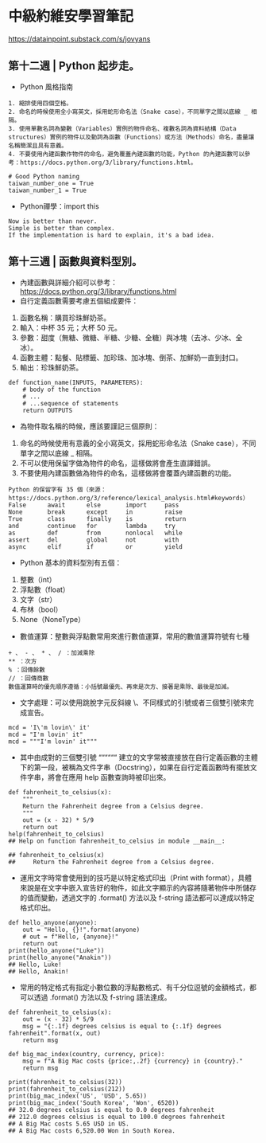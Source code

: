 # 中級約維安學習筆記

https://datainpoint.substack.com/s/jovyans

## 第十二週 | Python 起步走。
- Python 風格指南
```
1. 縮排使用四個空格。
2. 命名的時候使用全小寫英文，採用蛇形命名法（Snake case），不同單字之間以底線 _ 相隔。
3. 使用單數名詞為變數（Variables）實例的物件命名、複數名詞為資料結構（Data structures）實例的物件以及動詞為函數（Functions）或方法（Methods）命名，盡量讓名稱簡潔且具有意義。
4. 不要使用內建函數作物件的命名，避免覆蓋內建函數的功能，Python 的內建函數可以參考：https://docs.python.org/3/library/functions.html。

# Good Python naming
taiwan_number_one = True
taiwan_number_1 = True
```
- Python禪學：import this
```
Now is better than never.
Simple is better than complex.
If the implementation is hard to explain, it's a bad idea.
```
## 第十三週 | 函數與資料型別。

- 內建函數與詳細介紹可以參考：https://docs.python.org/3/library/functions.html
- 自行定義函數需要考慮五個組成要件：
1. 函數名稱：購買珍珠鮮奶茶。
2. 輸入：中杯 35 元；大杯 50 元。
3. 參數：甜度（無糖、微糖、半糖、少糖、全糖）與冰塊（去冰、少冰、全冰）。
4. 函數主體：點餐、貼標籤、加珍珠、加冰塊、倒茶、加鮮奶一直到封口。
5. 輸出：珍珠鮮奶茶。
```
def function_name(INPUTS, PARAMETERS):
    # body of the function
    # ...
    # ...sequence of statements
    return OUTPUTS
```
- 為物件取名稱的時候，應該要謹記三個原則：
1. 命名的時候使用有意義的全小寫英文，採用蛇形命名法（Snake case），不同單字之間以底線 _ 相隔。
2. 不可以使用保留字做為物件的命名，這樣做將會產生直譯錯誤。
3. 不要使用內建函數做為物件的命名，這樣做將會覆蓋內建函數的功能。
```
Python 的保留字有 35 個（來源：https://docs.python.org/3/reference/lexical_analysis.html#keywords）
False      await      else       import     pass
None       break      except     in         raise
True       class      finally    is         return
and        continue   for        lambda     try
as         def        from       nonlocal   while
assert     del        global     not        with
async      elif       if         or         yield
```
- Python 基本的資料型別有五個：
1. 整數（int）
2. 浮點數（float）
3. 文字（str）
4. 布林（bool）
5. None（NoneType）
- 數值運算：整數與浮點數常用來進行數值運算，常用的數值運算符號有七種
```
+ 、 - 、 * 、 / ：加減乘除
** ：次方
% ：回傳餘數
// ：回傳商數
數值運算時的優先順序遵循：小括號最優先、再來是次方、接著是乘除、最後是加減。
```
- 文字處理：可以使用跳脫字元反斜線 \、不同樣式的引號或者三個雙引號來完成宣告。
```
mcd = 'I\'m lovin\' it'
mcd = "I'm lovin' it"
mcd = """I'm lovin' it"""
```
- 其中由成對的三個雙引號 ““““““ 建立的文字常被直接放在自行定義函數的主體下的第一段，被稱為文件字串（Docstring），如果在自行定義函數時有擺放文件字串，將會在應用 help 函數查詢時被印出來。
```
def fahrenheit_to_celsius(x):
    """
    Return the Fahrenheit degree from a Celsius degree.
    """
    out = (x - 32) * 5/9
    return out
help(fahrenheit_to_celsius)
## Help on function fahrenheit_to_celsius in module __main__:

## fahrenheit_to_celsius(x)
##     Return the Fahrenheit degree from a Celsius degree.
```
- 運用文字時常會使用到的技巧是以特定格式印出（Print with format），具體來說是在文字中嵌入宣告好的物件，如此文字顯示的內容將隨著物件中所儲存的值而變動，透過文字的 .format() 方法以及 f-string 語法都可以達成以特定格式印出。
```
def hello_anyone(anyone):
    out = "Hello, {}!".format(anyone)
    # out = f"Hello, {anyone}!"
    return out
print(hello_anyone("Luke"))
print(hello_anyone("Anakin"))
## Hello, Luke!
## Hello, Anakin!
```
- 常用的特定格式有指定小數位數的浮點數格式、有千分位逗號的金額格式，都可以透過 .format() 方法以及 f-string 語法達成。
```
def fahrenheit_to_celsius(x):
    out = (x - 32) * 5/9
    msg = "{:.1f} degrees celsius is equal to {:.1f} degrees fahrenheit".format(x, out)
    return msg

def big_mac_index(country, currency, price):
    msg = f"A Big Mac costs {price:,.2f} {currency} in {country}."
    return msg

print(fahrenheit_to_celsius(32))
print(fahrenheit_to_celsius(212))
print(big_mac_index('US', 'USD', 5.65))
print(big_mac_index('South Korea', 'Won', 6520))
## 32.0 degrees celsius is equal to 0.0 degrees fahrenheit
## 212.0 degrees celsius is equal to 100.0 degrees fahrenheit
## A Big Mac costs 5.65 USD in US.
## A Big Mac costs 6,520.00 Won in South Korea.
```
